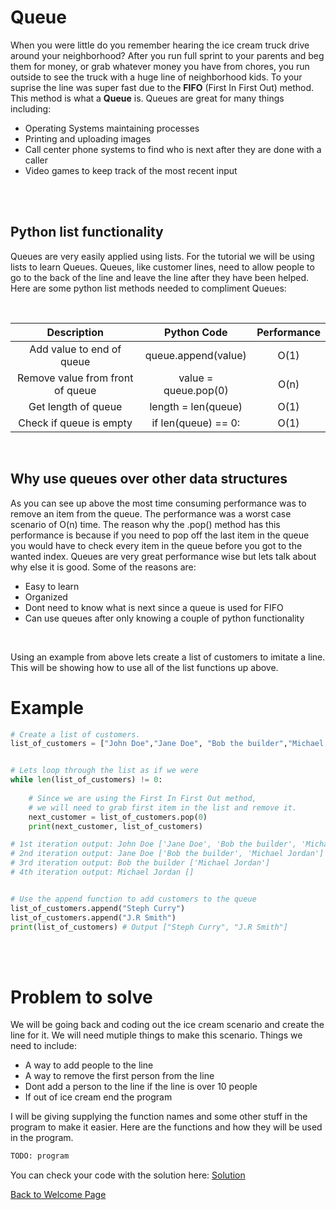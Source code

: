 # Queue
When you were little do you remember hearing the ice cream truck drive around your neighborhood? After you run full sprint to your parents and beg them for money, or grab whatever money you have from chores, you run outside to see the truck with a huge line of neighborhood kids. To your suprise the line was super fast due to the **FIFO** (First In First Out) method. This method is what a **Queue** is. Queues are great for many things including:

* Operating Systems maintaining processes
* Printing and uploading images
* Call center phone systems to find who is next after they are done with a caller
* Video games to keep track of the most recent input 

<br>
<br>

## Python list functionality
Queues are very easily applied using lists. For the tutorial we will be using lists to learn Queues. Queues, like customer lines, need to allow people to go to the back of the line and leave the line after they have been helped. Here are some python list methods needed to compliment Queues:

<br>

|       Description         |      Python Code      |     Performance     | 
|      :-----------:        |     :------------:    |     :-----------:   |
|Add value to end of queue  |  queue.append(value)  |         O(1)        |
|Remove value from front of queue| value = queue.pop(0)|      O(n)        |
|Get length of queue        |   length = len(queue) |         O(1)        |
|Check if queue is empty    | if len(queue) == 0:   |         O(1)        |

<br>

## Why use queues over other data structures
As you can see up above the most time consuming performance was to remove an item from the queue. The performance was a worst case scenario of O(n) time. The reason why the .pop() method has this performance is because if you need to pop off the last item in the queue you would have to check every item in the queue before you got to the wanted index. Queues are very great performance wise but lets talk about why else it is good. Some of the reasons are:

* Easy to learn
* Organized
* Dont need to know what is next since a queue is used for FIFO
* Can use queues after only knowing a couple of python functionality

<br>

Using an example from above lets create a list of customers to imitate a line. This will be showing how to use all of the list functions up above.

# Example

``` python
# Create a list of customers.
list_of_customers = ["John Doe","Jane Doe", "Bob the builder","Michael Jordan"]


# Lets loop through the list as if we were 
while len(list_of_customers) != 0:
    
    # Since we are using the First In First Out method,
    # we will need to grab first item in the list and remove it.
    next_customer = list_of_customers.pop(0)
    print(next_customer, list_of_customers) 

# 1st iteration output: John Doe ['Jane Doe', 'Bob the builder', 'Michael Jordan']
# 2nd iteration output: Jane Doe ['Bob the builder', 'Michael Jordan']
# 3rd iteration output: Bob the builder ['Michael Jordan']
# 4th iteration output: Michael Jordan []


# Use the append function to add customers to the queue
list_of_customers.append("Steph Curry")
list_of_customers.append("J.R Smith") 
print(list_of_customers) # Output ["Steph Curry", "J.R Smith"]
```
<br>
<br>

# Problem to solve
We will be going back and coding out the ice cream scenario and create the line for it. We will need mutiple things to make this scenario. Things we need to include:
* A way to add people to the line
* A way to remove the first person from the line
* Dont add a person to the line if the line is over 10 people
* If out of ice cream end the program

I will be giving supplying the function names and some other stuff in the program to make it easier. Here are the functions and how they will be used in the program.
``` python
TODO: program
``` 



You can check your code with the solution here: [Solution](Queue_solution.py)

[Back to Welcome Page](Welcome.md)
